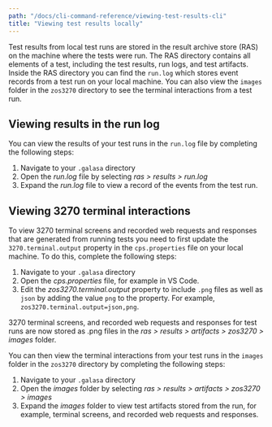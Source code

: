 ```yaml
---
path: "/docs/cli-command-reference/viewing-test-results-cli"
title: "Viewing test results locally"
---
```


Test results from local test runs are stored in the result archive store (RAS) on the machine where the tests were run. The RAS directory contains all elements of a test, including the test results, run logs, and test artifacts. Inside the RAS directory you can find the `run.log` which stores event records from a test run on your local machine. You can also view the `images` folder in the `zos3270` directory to see the terminal interactions from a test run. 

## Viewing results in the run log

You can view the results of your test runs in the `run.log` file by completing the following steps:

1. Navigate to your ``.galasa`` directory 
1. Open the _run.log_ file by selecting _ras > results > run.log_
1. Expand the _run.log_ file to view a record of the events from the test run.

## Viewing 3270 terminal interactions

To view 3270 terminal screens and recorded web requests and responses that are generated from running tests you need to first update the `3270.terminal.output` property in the `cps.properties` file on your local machine. To do this, complete the following steps: 

1. Navigate to your ``.galasa`` directory 
1. Open the _cps.properties_ file, for example in VS Code.
1. Edit the _zos3270.terminal.output_ property to include ``.png`` files as well as `json` by adding the value `png` to the property. For example, ```zos3270.terminal.output=json,png```.

3270 terminal screens, and recorded web requests and responses for test runs are now stored as .png files in the _ras > results > artifacts > zos3270 > images_ folder.

You can then view the terminal interactions from your test runs in the `images` folder in the `zos3270` directory by completing the following steps:

1. Navigate to your ``.galasa`` directory 
1. Open the _images_ folder by selecting _ras > results > artifacts > zos3270 > images_
1. Expand the _images_ folder to view test artifacts stored from the run, for example, terminal screens, and recorded web requests and responses.

